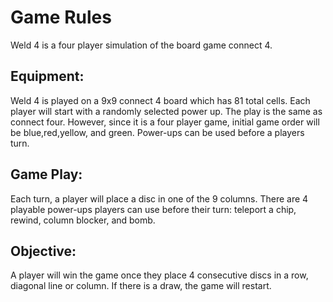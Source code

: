 # Game Rules  

Weld 4 is a four player simulation of the board game connect 4. 

## Equipment:
Weld 4 is played on a 9x9 connect 4 board which has 81 total cells. Each player will start with a randomly selected power up. The play is the same as connect four. However, since it is a four player game, initial game order will be blue,red,yellow, and green. Power-ups can be used before a players turn. 


## Game Play: 

Each turn, a player will place a disc in one of the 9 columns. There are 4 playable power-ups players can use before their turn: teleport a chip, rewind, column blocker, and bomb. 


## Objective:  
A player will win the game once they place 4 consecutive discs in a row, diagonal line or column. If there is a draw, the game will restart. 
